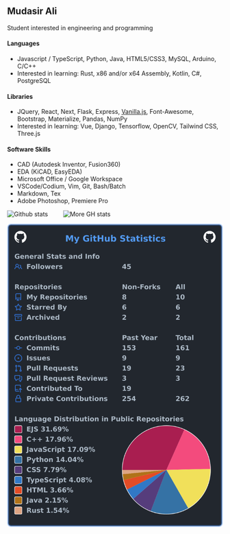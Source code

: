 ## Mudasir Ali

Student interested in engineering and programming

#### Languages
- Javascript / TypeScript, Python, Java, HTML5/CSS3, MySQL, Arduino, C/C++
- Interested in learning: Rust, x86 and/or x64 Assembly, Kotlin, C#, PostgreSQL

#### Libraries
- JQuery, React, Next, Flask, Express, [Vanilla.js](http://vanilla-js.com/), Font-Awesome, Bootstrap, Materialize, Pandas, NumPy
- Interested in learning: Vue, Django, Tensorflow, OpenCV, Tailwind CSS, Three.js

#### Software Skills
- CAD (Autodesk Inventor, Fusion360)
- EDA (KiCAD, EasyEDA)
- Microsoft Office / Google Workspace
- VSCode/Codium, Vim, Git, Bash/Batch 
- Markdown, Tex
- Adobe Photoshop, Premiere Pro



![Github stats](https://github-readme-stats-ten-gilt.vercel.app/api?username=mud-ali&show_icons=true&count_private=true&theme=dracula&custom_title=mud-ali)         ![More GH stats](https://github-readme-stats.vercel.app/api/top-langs/?username=mud-ali&theme=material-palenight&langs_count=6&hide=ejs,html "top languages") 

![Detailed github stats](images/userstats.svg)
